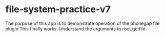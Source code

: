 # file-system-practice-v7
The purpose of this app is to demonstrate operation of the phonegap file plugin
This finally works.  Understand the arguments to root.getfile
